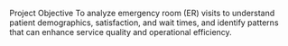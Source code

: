 Project Objective
To analyze emergency room (ER) visits to understand patient demographics, satisfaction, and wait times, and identify patterns that can enhance service quality and operational efficiency.

